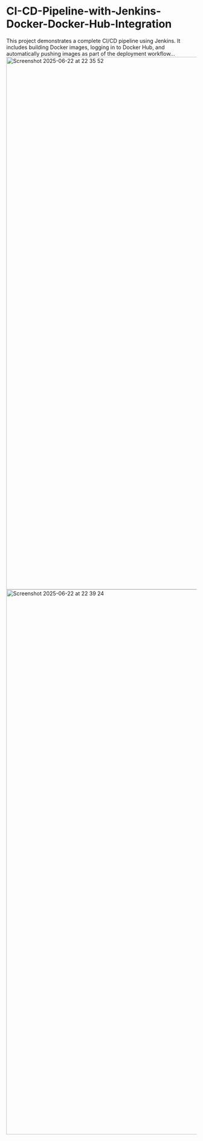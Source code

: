 # CI-CD-Pipeline-with-Jenkins-Docker-Docker-Hub-Integration
This project demonstrates a complete CI/CD pipeline using Jenkins. It includes building Docker images, logging in to Docker Hub, and automatically pushing images as part of the deployment workflow...
<img width="1407" alt="Screenshot 2025-06-22 at 22 35 52" src="https://github.com/user-attachments/assets/f44478a5-bcef-4fa3-99a5-4a9992f7e63a" />
<img width="1440" alt="Screenshot 2025-06-22 at 22 39 24" src="https://github.com/user-attachments/assets/0783113d-93e4-4844-84c6-671726737a98" />
